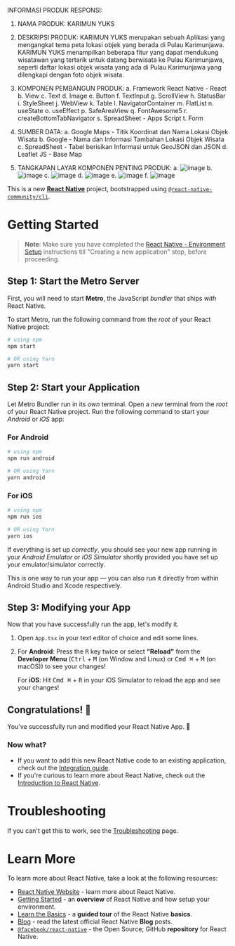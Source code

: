 INFORMASI PRODUK RESPONSI:

1. NAMA PRODUK: KARIMUN YUKS
   
3. DESKRIPSI PRODUK: KARIMUN YUKS merupakan sebuah Aplikasi yang mengangkat tema peta lokasi 
   objek yang berada di Pulau Karimunjawa. KARIMUN YUKS menampilkan beberapa fitur yang dapat 
   mendukung wisatawan yang tertarik untuk datang berwisata ke Pulau Karimunjawa, seperti 
   daftar lokasi objek wisata yang ada di Pulau Karimunjawa yang dilengkapi dengan foto objek 
   wisata.
   
5. KOMPONEN PEMBANGUN PRODUK: 
   a. Framework React Native - React
   b. View
   c. Text
   d. Image
   e. Button
   f. TextInput
   g. ScrollView
   h. StatusBar
   i. StyleSheet
   j. WebView
   k. Table
   l. NavigatorContainer
   m. FlatList
   n. useState
   o. useEffect
   p. SafeAreaView
   q. FontAwesome5
   r. createBottomTabNavigator
   s. SpreadSheet - Apps Script
   t. Form
   
7. SUMBER DATA:
   a. Google Maps - Titik Koordinat dan Nama Lokasi Objek Wisata
   b. Google - Nama dan Informasi Tambahan Lokasi Objek Wisata
   c. SpreadSheet - Tabel berisikan Informasi untuk GeoJSON dan JSON
   d. Leaflet JS - Base Map
   
9. TANGKAPAN LAYAR KOMPONEN PENTING PRODUK:
   a. ![image](https://github.com/anisafir/KarimunYuks_PGPBL/assets/110833201/bc8278be-1926-47e8-97f7-dd7446db971a)
   b. ![image](https://github.com/anisafir/KarimunYuks_PGPBL/assets/110833201/aa9ca495-2d08-4729-a74c-d50a5faa707e)
   c. ![image](https://github.com/anisafir/KarimunYuks_PGPBL/assets/110833201/f109d418-c8b6-4c5b-b47a-9ad47517a988)
   d. ![image](https://github.com/anisafir/KarimunYuks_PGPBL/assets/110833201/fb4dba2a-aa47-48ff-a61f-dc7f1ee83107)
   e. ![image](https://github.com/anisafir/KarimunYuks_PGPBL/assets/110833201/74528056-bde8-42e5-b7d6-89f11b75eb17)
   f. ![image](https://github.com/anisafir/KarimunYuks_PGPBL/assets/110833201/558f99ea-e2e6-4a9f-b866-b2faf7cafff1)

This is a new [**React Native**](https://reactnative.dev) project, bootstrapped using [`@react-native-community/cli`](https://github.com/react-native-community/cli).

# Getting Started

>**Note**: Make sure you have completed the [React Native - Environment Setup](https://reactnative.dev/docs/environment-setup) instructions till "Creating a new application" step, before proceeding.

## Step 1: Start the Metro Server

First, you will need to start **Metro**, the JavaScript _bundler_ that ships _with_ React Native.

To start Metro, run the following command from the _root_ of your React Native project:

```bash
# using npm
npm start

# OR using Yarn
yarn start
```

## Step 2: Start your Application

Let Metro Bundler run in its _own_ terminal. Open a _new_ terminal from the _root_ of your React Native project. Run the following command to start your _Android_ or _iOS_ app:

### For Android

```bash
# using npm
npm run android

# OR using Yarn
yarn android
```

### For iOS

```bash
# using npm
npm run ios

# OR using Yarn
yarn ios
```

If everything is set up _correctly_, you should see your new app running in your _Android Emulator_ or _iOS Simulator_ shortly provided you have set up your emulator/simulator correctly.

This is one way to run your app — you can also run it directly from within Android Studio and Xcode respectively.

## Step 3: Modifying your App

Now that you have successfully run the app, let's modify it.

1. Open `App.tsx` in your text editor of choice and edit some lines.
2. For **Android**: Press the <kbd>R</kbd> key twice or select **"Reload"** from the **Developer Menu** (<kbd>Ctrl</kbd> + <kbd>M</kbd> (on Window and Linux) or <kbd>Cmd ⌘</kbd> + <kbd>M</kbd> (on macOS)) to see your changes!

   For **iOS**: Hit <kbd>Cmd ⌘</kbd> + <kbd>R</kbd> in your iOS Simulator to reload the app and see your changes!

## Congratulations! :tada:

You've successfully run and modified your React Native App. :partying_face:

### Now what?

- If you want to add this new React Native code to an existing application, check out the [Integration guide](https://reactnative.dev/docs/integration-with-existing-apps).
- If you're curious to learn more about React Native, check out the [Introduction to React Native](https://reactnative.dev/docs/getting-started).

# Troubleshooting

If you can't get this to work, see the [Troubleshooting](https://reactnative.dev/docs/troubleshooting) page.

# Learn More

To learn more about React Native, take a look at the following resources:

- [React Native Website](https://reactnative.dev) - learn more about React Native.
- [Getting Started](https://reactnative.dev/docs/environment-setup) - an **overview** of React Native and how setup your environment.
- [Learn the Basics](https://reactnative.dev/docs/getting-started) - a **guided tour** of the React Native **basics**.
- [Blog](https://reactnative.dev/blog) - read the latest official React Native **Blog** posts.
- [`@facebook/react-native`](https://github.com/facebook/react-native) - the Open Source; GitHub **repository** for React Native.
